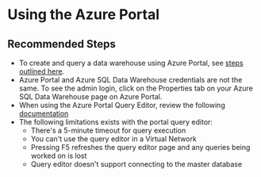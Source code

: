 <properties
    pageTitle="Troubleshooting Azure Portal"
    description="Troubleshooting Azure Portal"
    service="microsoft.sql"
    resource="servers"
    authors="saltug,mlee3gsd"
    ms.author="saltug,martinle"
    supportTopicIds="32635189"
    productPesIds="15818"
    displayOrder="62"
    selfHelpType="generic"
    resourceTags="datawarehouse"
    articleId="dw-portalandclienttools-azureportal.md"
    cloudEnvironments="public"
/>

# Using the Azure Portal

## **Recommended Steps**

* To create and query a data warehouse using Azure Portal, see [steps outlined here](https://docs.microsoft.com/azure/sql-data-warehouse/create-data-warehouse-portal).
* Azure Portal and Azure SQL Data Warehouse credentials are not the same. To see the admin login, click on the Properties tab on your Azure SQL Data Warehouse page on Azure Portal.
* When using the Azure Portal Query Editor, review the following [documentation](https://docs.microsoft.com/azure/sql-database/sql-database-connect-query-portal#query-editor-considerations)
* The following limitations exists with the portal query editor:
  * There's a 5-minute timeout for query execution
  * You can't use the query editor in a Virtual Network
  * Pressing F5 refreshes the query editor page and any queries being worked on is lost
  * Query editor doesn't support connecting to the master database
